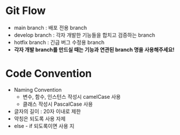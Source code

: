 # Git Flow

- main branch : 배포 전용 branch
- develop branch : 각자 개발한 기능들을 합치고 검증하는 branch
- hotfix branch : 긴급 버그 수정용 branch
- **각자 개발 branch를 만드실 때는 기능과 연관된 branch 명을 사용해주세요!**

# Code Convention

- Naming Convention
    - 변수, 함수, 인스턴스 작성시 camelCase 사용
    - 클래스 작성시 PascalCase 사용
- 글자의 길이 : 20자 이내로 제한
- 약칭은 되도록 사용 자제
- else - if 되도록이면 사용 지